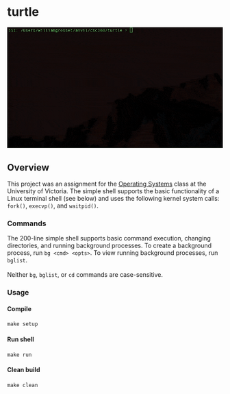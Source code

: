 # turtle
![alt text](https://github.com/williamgrosset/turtle/blob/master/example.gif "Shell")

## Overview
This project was an assignment for the [Operating Systems](https://github.com/williamgrosset/turtle/blob/master/csc360_a1.pdf) class at the University of Victoria. The simple shell supports the basic functionality of a Linux terminal shell (see below) and uses the following kernel system calls: `fork()`, `execvp()`, and `waitpid()`.

### Commands
The 200-line simple shell supports basic command execution, changing directories, and running background processes. To create a background process, run `bg <cmd> <opts>`. To view running background processes, run `bglist`. <br /><br />Neither `bg`, `bglist`, or `cd` commands are case-sensitive.

### Usage
#### Compile
```
make setup
```

#### Run shell
```
make run
```

#### Clean build
```
make clean
```
